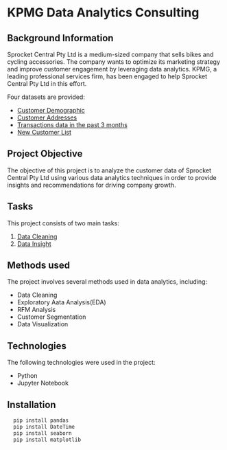 
# KPMG Data Analytics Consulting
## Background Information

Sprocket Central Pty Ltd is a medium-sized company that sells bikes and cycling accessories. The company wants to optimize its marketing strategy and improve customer engagement by leveraging data analytics. KPMG, a leading professional services firm, has been engaged to help Sprocket Central Pty Ltd in this effort.

Four datasets are provided:
* [Customer Demographic](https://github.com/techin-ath/KPMG_Data_Analytics_Consulting/blob/main/Data_Cleaning/Cust_Demo_Cleaned.csv)
* [Customer Addresses](https://github.com/techin-ath/KPMG_Data_Analytics_Consulting/blob/main/Data_Cleaning/Cust_Addr_Cleaned.csv)
* [Transactions data in the past 3 months](https://github.com/techin-ath/KPMG_Data_Analytics_Consulting/blob/main/Data_Cleaning/Trans_Cleaned.csv)
* [New Customer List](https://github.com/techin-ath/KPMG_Data_Analytics_Consulting/blob/main/Data_Cleaning/New_Cust_Cleaned.csv)

## Project Objective
The objective of this project is to analyze the customer data of Sprocket Central Pty Ltd using various data analytics techniques in order to provide insights and recommendations for driving company growth.


## Tasks
This project consists of two main tasks:
1. [Data Cleaning](https://github.com/techin-ath/KPMG_Data_Analytics_Consulting/tree/main/Data_Cleaning)
2. [Data Insight](https://github.com/techin-ath/KPMG_Data_Analytics_Consulting/tree/main/Data_Insights)





## Methods used
The project involves several methods used in data analytics, including:                    
* Data Cleaning
* Exploratory Aata Analysis(EDA)
* RFM Analysis
* Customer Segmentation
* Data Visualization


## Technologies
The following technologies were used in the project:
* Python
* Jupyter Notebook


## Installation
```bash
  pip install pandas
  pip install DateTime
  pip install seaborn
  pip install matplotlib
```


